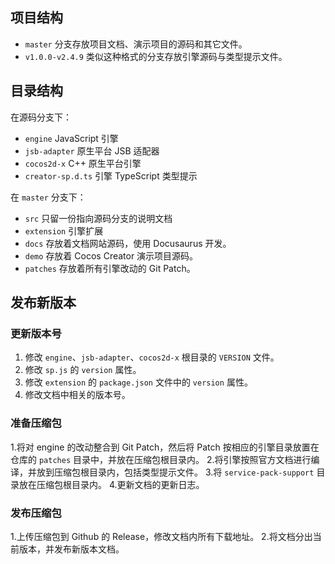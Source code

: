 ## 项目结构

- `master` 分支存放项目文档、演示项目的源码和其它文件。
- `v1.0.0-v2.4.9` 类似这种格式的分支存放引擎源码与类型提示文件。
  
## 目录结构

在源码分支下：

-  `engine` JavaScript 引擎
-  `jsb-adapter` 原生平台 JSB 适配器
-  `cocos2d-x` C++ 原生平台引擎
-  `creator-sp.d.ts` 引擎 TypeScript 类型提示

在 `master` 分支下：

- `src` 只留一份指向源码分支的说明文档
- `extension` 引擎扩展
- `docs` 存放着文档网站源码，使用 Docusaurus 开发。
- `demo` 存放着 Cocos Creator 演示项目源码。
- `patches` 存放着所有引擎改动的 Git Patch。

## 发布新版本

### 更新版本号

1. 修改 `engine`、`jsb-adapter`、`cocos2d-x` 根目录的 `VERSION` 文件。
2. 修改 `sp.js` 的 `version` 属性。
3. 修改 `extension` 的 `package.json` 文件中的 `version` 属性。
4. 修改文档中相关的版本号。

### 准备压缩包

1.将对 engine 的改动整合到 Git Patch，然后将 Patch 按相应的引擎目录放置在仓库的 `patches` 目录中，并放在压缩包根目录内。
2.将引擎按照官方文档进行编译，并放到压缩包根目录内，包括类型提示文件。
3.将 `service-pack-support` 目录放在压缩包根目录内。
4.更新文档的更新日志。

### 发布压缩包

1.上传压缩包到 Github 的 Release，修改文档内所有下载地址。
2.将文档分出当前版本，并发布新版本文档。
